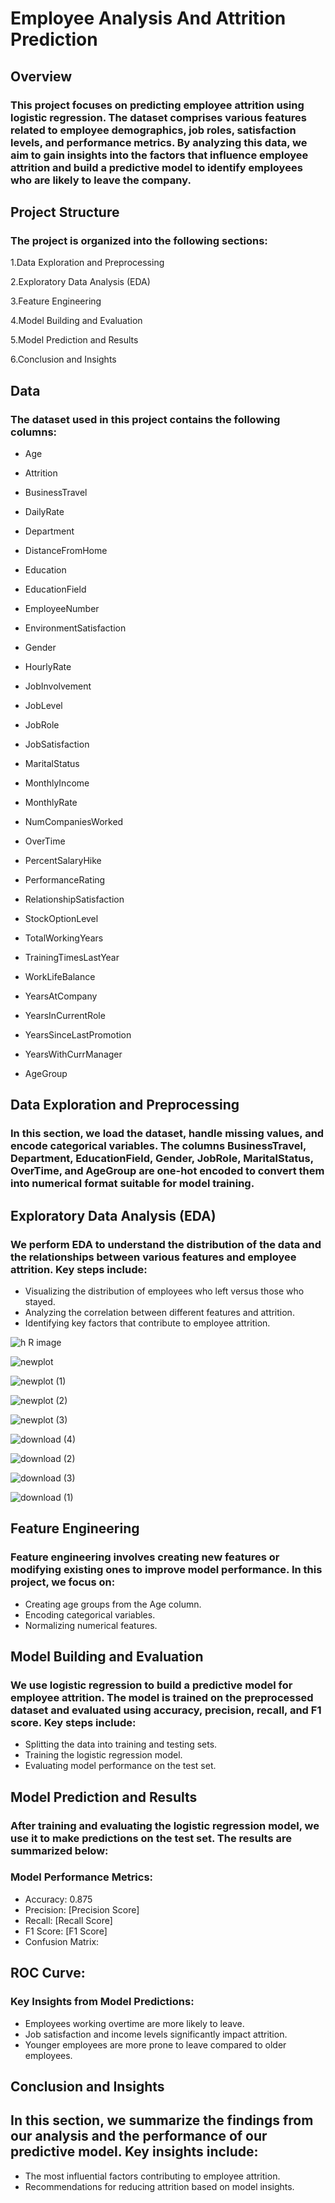 # Employee Analysis And Attrition Prediction

## Overview

### This project focuses on predicting employee attrition using logistic regression. The dataset comprises various features related to employee demographics, job roles, satisfaction levels, and performance metrics. By analyzing this data, we aim to gain insights into the factors that influence employee attrition and build a predictive model to identify employees who are likely to leave the company.

## Project Structure
### The project is organized into the following sections:

1.Data Exploration and Preprocessing

2.Exploratory Data Analysis (EDA)

3.Feature Engineering

4.Model Building and Evaluation

5.Model Prediction and Results

6.Conclusion and Insights

## Data
### The dataset used in this project contains the following columns:

* Age

* Attrition

* BusinessTravel

* DailyRate

* Department

* DistanceFromHome

* Education

* EducationField

* EmployeeNumber

* EnvironmentSatisfaction

* Gender

* HourlyRate

* JobInvolvement

* JobLevel

* JobRole

* JobSatisfaction

* MaritalStatus

* MonthlyIncome

* MonthlyRate

* NumCompaniesWorked

* OverTime

* PercentSalaryHike

* PerformanceRating

* RelationshipSatisfaction

* StockOptionLevel

* TotalWorkingYears

* TrainingTimesLastYear

* WorkLifeBalance

* YearsAtCompany

* YearsInCurrentRole

* YearsSinceLastPromotion

* YearsWithCurrManager

* AgeGroup

## Data Exploration and Preprocessing

### In this section, we load the dataset, handle missing values, and encode categorical variables. The columns BusinessTravel, Department, EducationField, Gender, JobRole, MaritalStatus, OverTime, and AgeGroup are one-hot encoded to convert them into numerical format suitable for model training.

## Exploratory Data Analysis (EDA)
### We perform EDA to understand the distribution of the data and the relationships between various features and employee attrition. Key steps include:

* Visualizing the distribution of employees who left versus those who stayed.
* Analyzing the correlation between different features and attrition.
* Identifying key factors that contribute to employee attrition.

![h R image](https://github.com/user-attachments/assets/7d930390-5d1c-4723-9cbc-d063b9613be0)

![newplot](https://github.com/user-attachments/assets/fd9e1ad3-73d7-451b-bc92-6c5d0acf4050) 

![newplot (1)](https://github.com/user-attachments/assets/8b71525f-ae3c-4730-a1a1-47df07b64b1b)

![newplot (2)](https://github.com/user-attachments/assets/e83c17bb-cde5-4b5e-9c3b-8cb78c87ac09)

![newplot (3)](https://github.com/user-attachments/assets/0fad1b4c-00ec-46b5-ba1f-143159cc1ae2)

![download (4)](https://github.com/user-attachments/assets/f4b27eb9-70c8-426b-9933-6300176adf2b)

![download (2)](https://github.com/user-attachments/assets/cb776022-c9ce-44cb-a5a7-62fa3b8681ac)

![download (3)](https://github.com/user-attachments/assets/e055f0ad-f3db-4720-9755-2c9b3472d779)

![download (1)](https://github.com/user-attachments/assets/f0af74e7-58f9-46fe-b70e-7d0487fd6480)

## Feature Engineering
### Feature engineering involves creating new features or modifying existing ones to improve model performance. In this project, we focus on:

* Creating age groups from the Age column.
* Encoding categorical variables.
* Normalizing numerical features.

## Model Building and Evaluation
### We use logistic regression to build a predictive model for employee attrition. The model is trained on the preprocessed dataset and evaluated using accuracy, precision, recall, and F1 score. Key steps include:

* Splitting the data into training and testing sets.
* Training the logistic regression model.
* Evaluating model performance on the test set.

## Model Prediction and Results
### After training and evaluating the logistic regression model, we use it to make predictions on the test set. The results are summarized below:

### Model Performance Metrics:
* Accuracy: 0.875
* Precision: [Precision Score]
* Recall: [Recall Score]
* F1 Score: [F1 Score]
* Confusion Matrix:

## ROC Curve:

### Key Insights from Model Predictions:
* Employees working overtime are more likely to leave.
* Job satisfaction and income levels significantly impact attrition.
* Younger employees are more prone to leave compared to older employees.

## Conclusion and Insights

## In this section, we summarize the findings from our analysis and the performance of our predictive model. Key insights include:

* The most influential factors contributing to employee attrition.
* Recommendations for reducing attrition based on model insights.











